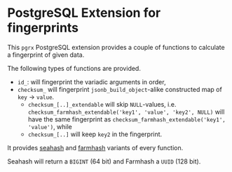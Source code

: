 # PostgreSQL Extension for fingerprints

This `pgrx` PostgreSQL extension provides a couple of functions to calculate a fingerprint of given data.

The following types of functions are provided.

 * `id_`: will fingerprint the variadic arguments in order,
 * `checksum_` will fingerprint `jsonb_build_object`-alike constructed map of `key` -> `value`.
   - `checksum_[..]_extendable` will skip `NULL`-values, i.e. `checksum_farmhash_extendable('key1', 'value', 'key2', NULL)` will have the same fingerprint as `checksum_farmhash_extendable('key1', 'value')`, while
   - `checksum_[..]` will keep `key2` in the fingerprint.

It provides [seahash](https://ticki.github.io/blog/seahash-explained/) and [farmhash](https://github.com/google/farmhash) variants of every function.

Seahash will return a `BIGINT` (64 bit) and Farmhash a `UUID` (128 bit).

